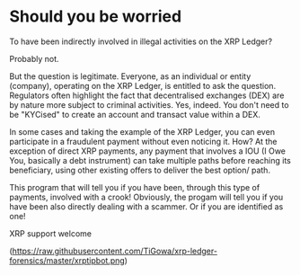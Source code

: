 # Should you be worried #

To have been indirectly involved in illegal activities on the XRP Ledger? 

Probably not. 

But the question is legitimate. Everyone, as an individual or entity (company), operating on the XRP Ledger, is entitled to ask the question. Regulators often highlight the fact that decentralised exchanges (DEX) are by nature more subject to criminal activities. Yes, indeed. You don't need to be "KYCised" to create an account and transact value within a DEX. 

In some cases and taking the example of the XRP Ledger, you can even participate in a fraudulent payment without even noticing it. How? At the exception of direct XRP payments, any payment that involves a IOU (I Owe You, basically a debt instrument) can take multiple paths before reaching its beneficiary, using other existing offers to deliver the best option/ path. 

This program that will tell you if you have been, through this type of payments, involved with a crook! Obviously, the progam will tell you if you have been also directly dealing with a scammer. Or if you are identified as one!

XRP support welcome

(https://raw.githubusercontent.com/TiGowa/xrp-ledger-forensics/master/xrptipbot.png)
